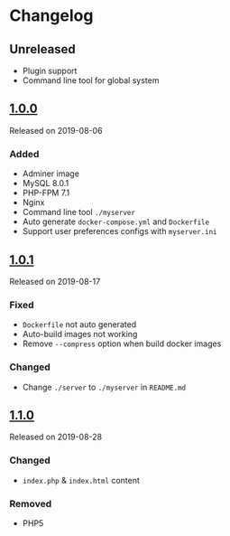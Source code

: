 # Changelog

## Unreleased
- Plugin support
- Command line tool for global system

## [1.0.0](#100)
Released on 2019-08-06
### Added
- Adminer image
- MySQL 8.0.1
- PHP-FPM 7.1
- Nginx
- Command line tool `./myserver`
- Auto generate `docker-compose.yml` and `Dockerfile` 
- Support user preferences configs with `myserver.ini`

## [1.0.1](#101)
Released on 2019-08-17
### Fixed
- `Dockerfile` not auto generated
- Auto-build images not working
- Remove `--compress` option when build docker images

### Changed
- Change `./server` to `./myserver` in `README.md`

## [1.1.0](#110)
Released on 2019-08-28
### Changed
- `index.php` & `index.html` content

### Removed
- PHP5